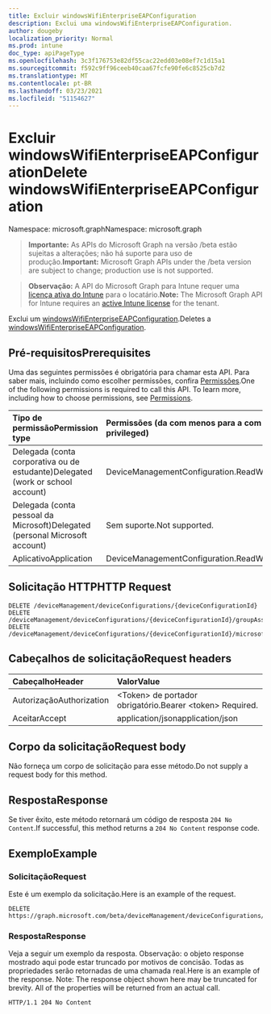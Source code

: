 ```yaml
---
title: Excluir windowsWifiEnterpriseEAPConfiguration
description: Exclui uma windowsWifiEnterpriseEAPConfiguration.
author: dougeby
localization_priority: Normal
ms.prod: intune
doc_type: apiPageType
ms.openlocfilehash: 3c3f176753e82df55cac22edd03e08ef7c1d15a1
ms.sourcegitcommit: f592c9ff96ceeb40caa67fcfe90fe6c8525cb7d2
ms.translationtype: MT
ms.contentlocale: pt-BR
ms.lasthandoff: 03/23/2021
ms.locfileid: "51154627"
---
```

# <a name="delete-windowswifienterpriseeapconfiguration"></a><span data-ttu-id="6f646-103">Excluir windowsWifiEnterpriseEAPConfiguration</span><span class="sxs-lookup"><span data-stu-id="6f646-103">Delete windowsWifiEnterpriseEAPConfiguration</span></span>

<span data-ttu-id="6f646-104">Namespace: microsoft.graph</span><span class="sxs-lookup"><span data-stu-id="6f646-104">Namespace: microsoft.graph</span></span>

> <span data-ttu-id="6f646-105">**Importante:** As APIs do Microsoft Graph na versão /beta estão sujeitas a alterações; não há suporte para uso de produção.</span><span class="sxs-lookup"><span data-stu-id="6f646-105">**Important:** Microsoft Graph APIs under the /beta version are subject to change; production use is not supported.</span></span>

> <span data-ttu-id="6f646-106">**Observação:** A API do Microsoft Graph para Intune requer uma [licença ativa do Intune](https://go.microsoft.com/fwlink/?linkid=839381) para o locatário.</span><span class="sxs-lookup"><span data-stu-id="6f646-106">**Note:** The Microsoft Graph API for Intune requires an [active Intune license](https://go.microsoft.com/fwlink/?linkid=839381) for the tenant.</span></span>

<span data-ttu-id="6f646-107">Exclui um [windowsWifiEnterpriseEAPConfiguration](../resources/intune-deviceconfig-windowswifienterpriseeapconfiguration.md).</span><span class="sxs-lookup"><span data-stu-id="6f646-107">Deletes a [windowsWifiEnterpriseEAPConfiguration](../resources/intune-deviceconfig-windowswifienterpriseeapconfiguration.md).</span></span>

## <a name="prerequisites"></a><span data-ttu-id="6f646-108">Pré-requisitos</span><span class="sxs-lookup"><span data-stu-id="6f646-108">Prerequisites</span></span>
<span data-ttu-id="6f646-p101">Uma das seguintes permissões é obrigatória para chamar esta API. Para saber mais, incluindo como escolher permissões, confira [Permissões](/graph/permissions-reference).</span><span class="sxs-lookup"><span data-stu-id="6f646-p101">One of the following permissions is required to call this API. To learn more, including how to choose permissions, see [Permissions](/graph/permissions-reference).</span></span>

|<span data-ttu-id="6f646-111">Tipo de permissão</span><span class="sxs-lookup"><span data-stu-id="6f646-111">Permission type</span></span>|<span data-ttu-id="6f646-112">Permissões (da com menos para a com mais privilégios)</span><span class="sxs-lookup"><span data-stu-id="6f646-112">Permissions (from least to most privileged)</span></span>|
|:---|:---|
|<span data-ttu-id="6f646-113">Delegada (conta corporativa ou de estudante)</span><span class="sxs-lookup"><span data-stu-id="6f646-113">Delegated (work or school account)</span></span>|<span data-ttu-id="6f646-114">DeviceManagementConfiguration.ReadWrite.All</span><span class="sxs-lookup"><span data-stu-id="6f646-114">DeviceManagementConfiguration.ReadWrite.All</span></span>|
|<span data-ttu-id="6f646-115">Delegada (conta pessoal da Microsoft)</span><span class="sxs-lookup"><span data-stu-id="6f646-115">Delegated (personal Microsoft account)</span></span>|<span data-ttu-id="6f646-116">Sem suporte.</span><span class="sxs-lookup"><span data-stu-id="6f646-116">Not supported.</span></span>|
|<span data-ttu-id="6f646-117">Aplicativo</span><span class="sxs-lookup"><span data-stu-id="6f646-117">Application</span></span>|<span data-ttu-id="6f646-118">DeviceManagementConfiguration.ReadWrite.All</span><span class="sxs-lookup"><span data-stu-id="6f646-118">DeviceManagementConfiguration.ReadWrite.All</span></span>|

## <a name="http-request"></a><span data-ttu-id="6f646-119">Solicitação HTTP</span><span class="sxs-lookup"><span data-stu-id="6f646-119">HTTP Request</span></span>
<!-- {
  "blockType": "ignored"
}
-->
``` http
DELETE /deviceManagement/deviceConfigurations/{deviceConfigurationId}
DELETE /deviceManagement/deviceConfigurations/{deviceConfigurationId}/groupAssignments/{deviceConfigurationGroupAssignmentId}/deviceConfiguration
DELETE /deviceManagement/deviceConfigurations/{deviceConfigurationId}/microsoft.graph.windowsDomainJoinConfiguration/networkAccessConfigurations/{deviceConfigurationId}
```

## <a name="request-headers"></a><span data-ttu-id="6f646-120">Cabeçalhos de solicitação</span><span class="sxs-lookup"><span data-stu-id="6f646-120">Request headers</span></span>
|<span data-ttu-id="6f646-121">Cabeçalho</span><span class="sxs-lookup"><span data-stu-id="6f646-121">Header</span></span>|<span data-ttu-id="6f646-122">Valor</span><span class="sxs-lookup"><span data-stu-id="6f646-122">Value</span></span>|
|:---|:---|
|<span data-ttu-id="6f646-123">Autorização</span><span class="sxs-lookup"><span data-stu-id="6f646-123">Authorization</span></span>|<span data-ttu-id="6f646-124">&lt;Token&gt; de portador obrigatório.</span><span class="sxs-lookup"><span data-stu-id="6f646-124">Bearer &lt;token&gt; Required.</span></span>|
|<span data-ttu-id="6f646-125">Aceitar</span><span class="sxs-lookup"><span data-stu-id="6f646-125">Accept</span></span>|<span data-ttu-id="6f646-126">application/json</span><span class="sxs-lookup"><span data-stu-id="6f646-126">application/json</span></span>|

## <a name="request-body"></a><span data-ttu-id="6f646-127">Corpo da solicitação</span><span class="sxs-lookup"><span data-stu-id="6f646-127">Request body</span></span>
<span data-ttu-id="6f646-128">Não forneça um corpo de solicitação para esse método.</span><span class="sxs-lookup"><span data-stu-id="6f646-128">Do not supply a request body for this method.</span></span>

## <a name="response"></a><span data-ttu-id="6f646-129">Resposta</span><span class="sxs-lookup"><span data-stu-id="6f646-129">Response</span></span>
<span data-ttu-id="6f646-130">Se tiver êxito, este método retornará um código de resposta `204 No Content`.</span><span class="sxs-lookup"><span data-stu-id="6f646-130">If successful, this method returns a `204 No Content` response code.</span></span>

## <a name="example"></a><span data-ttu-id="6f646-131">Exemplo</span><span class="sxs-lookup"><span data-stu-id="6f646-131">Example</span></span>

### <a name="request"></a><span data-ttu-id="6f646-132">Solicitação</span><span class="sxs-lookup"><span data-stu-id="6f646-132">Request</span></span>
<span data-ttu-id="6f646-133">Este é um exemplo da solicitação.</span><span class="sxs-lookup"><span data-stu-id="6f646-133">Here is an example of the request.</span></span>
``` http
DELETE https://graph.microsoft.com/beta/deviceManagement/deviceConfigurations/{deviceConfigurationId}
```

### <a name="response"></a><span data-ttu-id="6f646-134">Resposta</span><span class="sxs-lookup"><span data-stu-id="6f646-134">Response</span></span>
<span data-ttu-id="6f646-p102">Veja a seguir um exemplo da resposta. Observação: o objeto response mostrado aqui pode estar truncado por motivos de concisão. Todas as propriedades serão retornadas de uma chamada real.</span><span class="sxs-lookup"><span data-stu-id="6f646-p102">Here is an example of the response. Note: The response object shown here may be truncated for brevity. All of the properties will be returned from an actual call.</span></span>
``` http
HTTP/1.1 204 No Content
```




